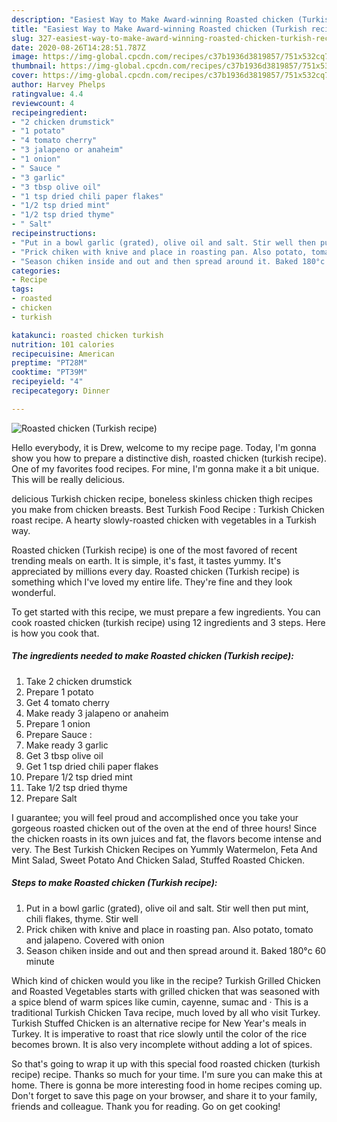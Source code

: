 ```yaml
---
description: "Easiest Way to Make Award-winning Roasted chicken (Turkish recipe)"
title: "Easiest Way to Make Award-winning Roasted chicken (Turkish recipe)"
slug: 327-easiest-way-to-make-award-winning-roasted-chicken-turkish-recipe
date: 2020-08-26T14:28:51.787Z
image: https://img-global.cpcdn.com/recipes/c37b1936d3819857/751x532cq70/roasted-chicken-turkish-recipe-recipe-main-photo.jpg
thumbnail: https://img-global.cpcdn.com/recipes/c37b1936d3819857/751x532cq70/roasted-chicken-turkish-recipe-recipe-main-photo.jpg
cover: https://img-global.cpcdn.com/recipes/c37b1936d3819857/751x532cq70/roasted-chicken-turkish-recipe-recipe-main-photo.jpg
author: Harvey Phelps
ratingvalue: 4.4
reviewcount: 4
recipeingredient:
- "2 chicken drumstick"
- "1 potato"
- "4 tomato cherry"
- "3 jalapeno or anaheim"
- "1 onion"
- " Sauce "
- "3 garlic"
- "3 tbsp olive oil"
- "1 tsp dried chili paper flakes"
- "1/2 tsp dried mint"
- "1/2 tsp dried thyme"
- " Salt"
recipeinstructions:
- "Put in a bowl garlic (grated), olive oil and salt. Stir well then put mint, chili flakes, thyme. Stir well"
- "Prick chiken with knive and place in roasting pan. Also potato, tomato and jalapeno. Covered with onion"
- "Season chiken inside and out and then spread around it. Baked 180°c 60 minute"
categories:
- Recipe
tags:
- roasted
- chicken
- turkish

katakunci: roasted chicken turkish 
nutrition: 101 calories
recipecuisine: American
preptime: "PT28M"
cooktime: "PT39M"
recipeyield: "4"
recipecategory: Dinner

---
```



![Roasted chicken (Turkish recipe)](https://img-global.cpcdn.com/recipes/c37b1936d3819857/751x532cq70/roasted-chicken-turkish-recipe-recipe-main-photo.jpg)

Hello everybody, it is Drew, welcome to my recipe page. Today, I'm gonna show you how to prepare a distinctive dish, roasted chicken (turkish recipe). One of my favorites food recipes. For mine, I'm gonna make it a bit unique. This will be really delicious.

delicious Turkish chicken recipe, boneless skinless chicken thigh recipes you make from chicken breasts. Best Turkish Food Recipe : Turkish Chicken roast recipe. A hearty slowly-roasted chicken with vegetables in a Turkish way.

Roasted chicken (Turkish recipe) is one of the most favored of recent trending meals on earth. It is simple, it's fast, it tastes yummy. It's appreciated by millions every day. Roasted chicken (Turkish recipe) is something which I've loved my entire life. They're fine and they look wonderful.


To get started with this recipe, we must prepare a few ingredients. You can cook roasted chicken (turkish recipe) using 12 ingredients and 3 steps. Here is how you cook that.

<!--inarticleads1-->

##### The ingredients needed to make Roasted chicken (Turkish recipe):

1. Take 2 chicken drumstick
1. Prepare 1 potato
1. Get 4 tomato cherry
1. Make ready 3 jalapeno or anaheim
1. Prepare 1 onion
1. Prepare  Sauce :
1. Make ready 3 garlic
1. Get 3 tbsp olive oil
1. Get 1 tsp dried chili paper flakes
1. Prepare 1/2 tsp dried mint
1. Take 1/2 tsp dried thyme
1. Prepare  Salt


I guarantee; you will feel proud and accomplished once you take your gorgeous roasted chicken out of the oven at the end of three hours! Since the chicken roasts in its own juices and fat, the flavors become intense and very. The Best Turkish Chicken Recipes on Yummly Watermelon, Feta And Mint Salad, Sweet Potato And Chicken Salad, Stuffed Roasted Chicken. 

<!--inarticleads2-->

##### Steps to make Roasted chicken (Turkish recipe):

1. Put in a bowl garlic (grated), olive oil and salt. Stir well then put mint, chili flakes, thyme. Stir well
1. Prick chiken with knive and place in roasting pan. Also potato, tomato and jalapeno. Covered with onion
1. Season chiken inside and out and then spread around it. Baked 180°c 60 minute


Which kind of chicken would you like in the recipe? Turkish Grilled Chicken and Roasted Vegetables starts with grilled chicken that was seasoned with a spice blend of warm spices like cumin, cayenne, sumac and · This is a traditional Turkish Chicken Tava recipe, much loved by all who visit Turkey. Turkish Stuffed Chicken is an alternative recipe for New Year&#39;s meals in Turkey. It is imperative to roast that rice slowly until the color of the rice becomes brown. It is also very incomplete without adding a lot of spices. 

So that's going to wrap it up with this special food roasted chicken (turkish recipe) recipe. Thanks so much for your time. I'm sure you can make this at home. There is gonna be more interesting food in home recipes coming up. Don't forget to save this page on your browser, and share it to your family, friends and colleague. Thank you for reading. Go on get cooking!

